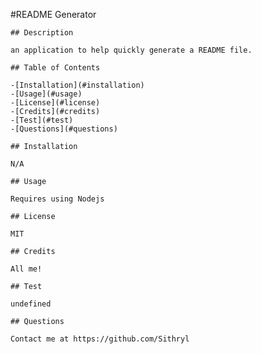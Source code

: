#README Generator

    ## Description

    an application to help quickly generate a README file.

    ## Table of Contents

    -[Installation](#installation)
    -[Usage](#usage)
    -[License](#license)
    -[Credits](#credits)
    -[Test](#test)
    -[Questions](#questions)

    ## Installation

    N/A

    ## Usage

    Requires using Nodejs

    ## License

    MIT

    ## Credits

    All me!

    ## Test

    undefined

    ## Questions

    Contact me at https://github.com/Sithryl